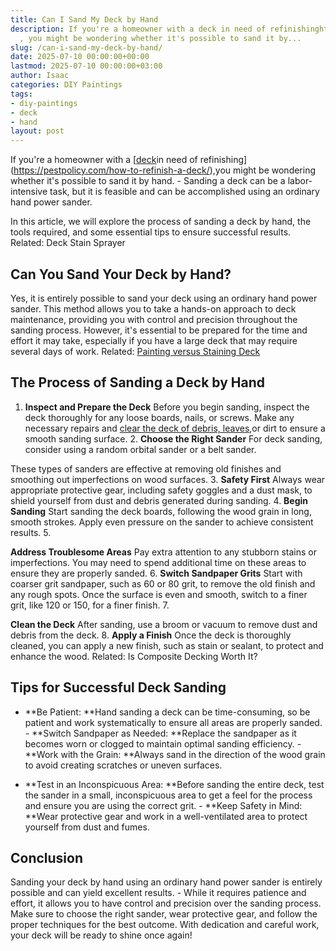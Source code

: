 ```yaml
---
title: Can I Sand My Deck by Hand
description: If you're a homeowner with a deck in need of refinishinghttpspestpolicy.comhow-to-refinish-a-deck
  , you might be wondering whether it's possible to sand it by...
slug: /can-i-sand-my-deck-by-hand/
date: 2025-07-10 00:00:00+00:00
lastmod: 2025-07-10 00:00:00+03:00
author: Isaac
categories: DIY Paintings
tags:
- diy-paintings
- deck
- hand
layout: post
---
```

If you're a homeowner with a [[deck](https://pestpolicy.com/how-to-clean-a-deck-before-staining/)in need of refinishing](https://pestpolicy.com/how-to-refinish-a-deck/),you might be wondering whether it's possible to sand it by hand. - Sanding a deck can be a labor-intensive task, but it is feasible and can be accomplished using an ordinary hand power sander.

In this article, we will explore the process of sanding a deck by hand, the tools required, and some essential tips to ensure successful results. Related: Deck Stain Sprayer

##  **Can You Sand Your Deck by Hand?**

Yes, it is entirely possible to sand your deck using an ordinary hand power sander. This method allows you to take a hands-on approach to deck maintenance, providing you with control and precision throughout the sanding process. However, it's essential to be prepared for the time and effort it may take, especially if you have a large deck that may require several days of work. Related: [Painting versus Staining Deck](https://pestpolicy.com/painting-vs-staining-deck/)

##  **The Process of Sanding a Deck by Hand**

1. **Inspect and Prepare the Deck** Before you begin sanding, inspect the deck thoroughly for any loose boards, nails, or screws. Make any necessary repairs and [clear the deck of debris, leaves](https://pestpolicy.com/how-to-clean-a-deck-before-staining/),or dirt to ensure a smooth sanding surface. 2. **Choose the Right Sander** For deck sanding, consider using a random orbital sander or a belt sander.

These types of sanders are effective at removing old finishes and smoothing out imperfections on wood surfaces. 3. **Safety First** Always wear appropriate protective gear, including safety goggles and a dust mask, to shield yourself from dust and debris generated during sanding. 4. **Begin Sanding** Start sanding the deck boards, following the wood grain in long, smooth strokes. Apply even pressure on the sander to achieve consistent results. 5.

**Address Troublesome Areas** Pay extra attention to any stubborn stains or imperfections. You may need to spend additional time on these areas to ensure they are properly sanded. 6. **Switch Sandpaper Grits** Start with coarser grit sandpaper, such as 60 or 80 grit, to remove the old finish and any rough spots. Once the surface is even and smooth, switch to a finer grit, like 120 or 150, for a finer finish. 7.

**Clean the Deck** After sanding, use a broom or vacuum to remove dust and debris from the deck. 8. **Apply a Finish** Once the deck is thoroughly cleaned, you can apply a new finish, such as stain or sealant, to protect and enhance the wood. Related: Is Composite Decking Worth It?

##  **Tips for Successful Deck Sanding**

- **Be Patient: **Hand sanding a deck can be time-consuming, so be patient and work systematically to ensure all areas are properly sanded. - **Switch Sandpaper as Needed: **Replace the sandpaper as it becomes worn or clogged to maintain optimal sanding efficiency. - **Work with the Grain: **Always sand in the direction of the wood grain to avoid creating scratches or uneven surfaces.

- **Test in an Inconspicuous Area: **Before sanding the entire deck, test the sander in a small, inconspicuous area to get a feel for the process and ensure you are using the correct grit. - **Keep Safety in Mind: **Wear protective gear and work in a well-ventilated area to protect yourself from dust and fumes.

##  **Conclusion**

Sanding your deck by hand using an ordinary hand power sander is entirely possible and can yield excellent results. - While it requires patience and effort, it allows you to have control and precision over the sanding process. Make sure to choose the right sander, wear protective gear, and follow the proper techniques for the best outcome. With dedication and careful work, your deck will be ready to shine once again!